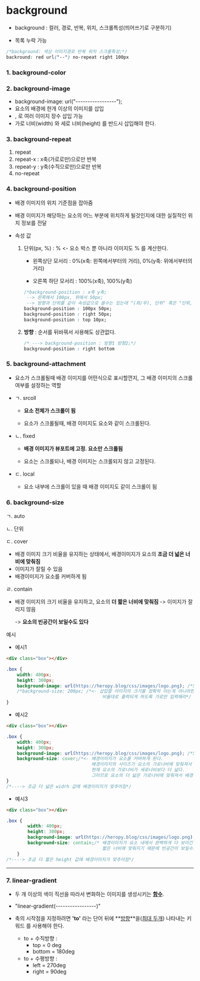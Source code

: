 # background

- background : 컬러, 경로, 반복, 위치, 스크롤특성(띄어쓰기로 구분하기)

- 목록 누락 가능 

```css
/*background: 색상 이미지경로 반복 위치 스크롤특성;*/
backround: red url("--") no-repeat right 100px
```

### 1. background-color

### 2. background-image

- background-image: url("-----------------");
- 요소의 배경에 한개 이상의 이미지를 삽입
- ,  로 여러 이미지 장수 삽입 가능
- 가로 너비(width) 와 세로 너비(height) 를 반드시 삽입해야 한다.

### 3. background-repeat

1. repeat 
2. repeat-x : x축(가로로만)으로만 반복
3. repeat-y : y축(수직으로만)으로만 반복
4. no-repeat

### 4. background-position

- 배경 이미지의 위치 기준점을 잡아줌

- 배경 이미지가 해당하는 요소의 어느 부분에 위치하게 될것인지에 대한 실질적인 위치 정보를 전달

- 속성 값

  1. 단위(px, %)  : % <- 요소 박스 뿐 아니라 이미지도 % 를 계산한다.

     - 왼쪽상단 모서리 : 0%(x축: 왼쪽에서부터의 거리), 0%(y축: 위에서부터의 거리) 

     - 오른쪽 하단 모서리 : 100%(x축), 100%(y축) 

     ```css
     /*background-position : x축 y축;
      --> 왼쪽에서 100px, 위에서 50px;
      --> 방향과 단위를 같이 속성값으로 쓸수는 있는데 "(좌/우), 단위" 혹은 "단위, (상/하)" 으로 써야만 사용 가능*/
     background-position : 100px 50px; 
     background-position : right 50px;
     background-position : top 10px;
     ```

  2. **방향** : 순서를 뒤바꿔서 사용해도 상관없다.

     ```css
     /* ---> background-position : 방향1 방향2;*/
     background-position : right bottom
     ```

### 5. background-attachment

- 요소가 스크롤될때 배경 이미지를 어떤식으로 표시할껀지, 그 배경 이미지의 스크롤 여부를 설정하는 역할

- ㄱ. srcoll

  - **요소 전체가 스크롤이 됨**

  -  요소가 스크롤될때, 배경 이미지도 요소와 같이 스크롤된다.

- ㄴ. fixed 

  - **배경 이미지가 뷰포트에 고정. 요소만 스크롤됨**
  
  - 요소는 스크롤되나, 배경 이미지는 스크롤되지 않고 고정된다. 
  
- ㄷ. local 

  - 요소 내부에 스크롤이 있을 때 배경 이미지도 같이 스크롤이 됨

### 6. background-size

ㄱ. auto

ㄴ. 단위

ㄷ. cover 

- 배경 이미지 크기 비율을 유지하는 상태에서, 배경이미지가 요소의 **조금 더 넓은 너비에 맞춰짐**
- 이미지가 잘릴 수 있음 
- 배경이미지가 요소를 커버하게 됨

ㄹ. contain

- 배경 이미지의 크기 비율을 유지하고, 요소의 **더 짧은 너비에 맞춰짐** -> 이미지가 잘리지 않음

  -> **요소의 빈공간이 보일수도 있다**

예시

- 예시1

```html
<div class="box"></div>
```

``` css
.box {
    width: 400px;
    height: 300px;
    background-image: url(https://heropy.blog/css/images/logo.png); /*500 x 500*/
    /*background-size: 200px; /*<- 삽입할 이미지의 크기를 정확히 아는게 아니라면, 
    								비율대로 출력되게 하도록 가로만 입력해라*/
}
```

- 예시2

```html
<div class="box"></div>
```

```css
.box {
    width: 400px;
    height: 300px;
    background-image: url(https://heropy.blog/css/images/logo.png); /*500 x 500*/
    background-size: cover;/*<- 배경이미지가 요소를 커버하게 된다. 
    							배경이미지의 사이즈가 요소의 가로너비에 맞춰져서 출력된다.
                                현재 요소의 가로너비가 세로너비보다 더 넓다. 
                                그러므로 요소의 더 넓은 가로너비에 맞춰져서 배경이미지 삽입된다.*/
}
/*----> 조금 더 넓은 widrh 값에 배경이미지가 맞추어짐*/
```

- 예시3

```html
<div class="box"></div>
```

```css
.box {
        width: 400px;
        height: 300px;
        background-image: url(https://heropy.blog/css/images/logo.png); /*500 x 500*/
        background-size: contain;/* 배경이미지가 요소 내에서 완벽하게 다 보이긴 하지만, 
                                    짧은 너비에 맞춰지기 때문에 빈공간이 보일수도 있다. */
    }
/*----> 조금 더 짧은 height 값에 배경이미지가 맞추어짐*/
```



---

### 7. linear-gradient

- 두 개 이상의 색이 직선을 따라서 변화하는 이미지를 생성시키는 **<u>함수</u>**.

- "linear-gradient(-----------------)" 
- 축의 시작점을 지정하려면 **'to'** 라는 단어 뒤에 **<u>방향</u>**을(<u>최대 두개</u>) 나타내는 키워드 를 사용해야 한다. 
  - to + 수직방향 :
    - top = 0 deg
    - bottom = 180deg
  - to + 수평방향 :
    - left = 270deg
    - right = 90deg

